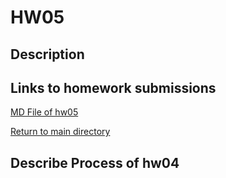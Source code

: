 # HW05

## Description


## Links to homework submissions

[MD File of hw05]()

[Return to main directory](https://github.com/qiaoyuet/STAT545-hw-Tang-Qiaoyue)

## Describe Process of hw04

